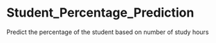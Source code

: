 # Student_Percentage_Prediction
Predict the percentage of the student based on number of study hours
